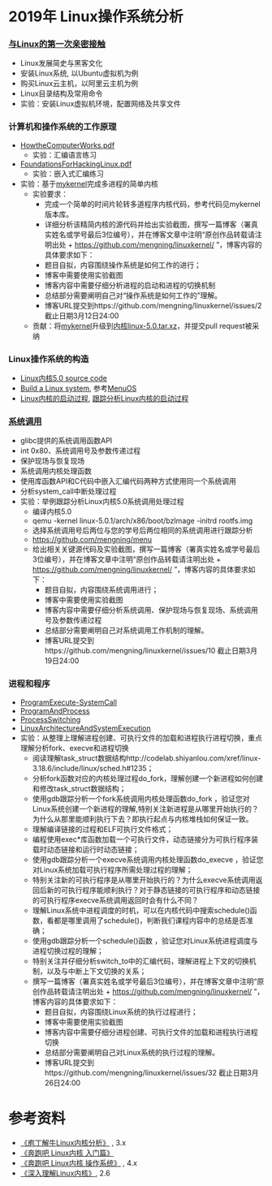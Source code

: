 # 2019年 Linux操作系统分析

### [与Linux的第一次亲密接触](https://github.com/mengning/linuxkernel/raw/master/ppt-old/1与Linux的第一次亲密接触.pdf)

* Linux发展简史与黑客文化 
* 安装Linux系统, 以Ubuntu虚拟机为例
* 购买Linux云主机，以阿里云主机为例
* Linux目录结构及常用命令
* 实验：安装Linux虚拟机环境，配置网络及共享文件

### 计算机和操作系统的工作原理

* [HowtheComputerWorks.pdf](https://github.com/mengning/linuxkernel/raw/master/ppt-old/HowtheComputerWorks.pdf)
   * 实验：汇编语言练习
* [FoundationsForHackingLinux.pdf](https://github.com/mengning/linuxkernel/raw/master/ppt-old/FoundationsForHackingLinux.pdf)
   * 实验：嵌入式汇编练习
* 实验：基于[mykernel](https://github.com/mengning/mykernel)完成多进程的简单内核
   * 实验要求：
       * 完成一个简单的时间片轮转多道程序内核代码，参考代码见mykernel版本库。
       * 详细分析该精简内核的源代码并给出实验截图，撰写一篇博客（署真实姓名或学号最后3位编号），并在博客文章中注明“原创作品转载请注明出处 + https://github.com/mengning/linuxkernel/ ”，博客内容的具体要求如下：
       * 题目自拟，内容围绕操作系统是如何工作的进行；
       * 博客中需要使用实验截图
       * 博客内容中需要仔细分析进程的启动和进程的切换机制
       * 总结部分需要阐明自己对“操作系统是如何工作的”理解。
       * 博客URL提交到https://github.com/mengning/linuxkernel/issues/2 截止日期3月12日24:00
   * 贡献：将[mykernel](https://github.com/mengning/mykernel)升级到[内核linux-5.0.tar.xz](https://cdn.kernel.org/pub/linux/kernel/v5.x/linux-5.0.tar.xz)，并提交pull request被采纳

### Linux操作系统的构造

* [Linux内核5.0 source code](https://github.com/mengning/linux/tree/v5.0)
* [Build a Linux system](https://github.com/mengning/linuxkernel/raw/master/ppt-old/BuildAndRunLinuxSystem.pdf), 参考[MenuOS](https://www.shiyanlou.com/courses/195)
* [Linux内核的启动过程](https://github.com/mengning/linux/blob/v5.0/init/main.c#L537), [跟踪分析Linux内核的启动过程](https://www.shiyanlou.com/courses/195/labs/725/document)

### [系统调用](https://github.com/mengning/linuxkernel/raw/master/ppt-old/SystemCall.pdf)

* glibc提供的系统调用函数API
* int 0x80、系统调用号及参数传递过程
* 保护现场与恢复现场
* 系统调用内核处理函数
* 使用库函数API和C代码中嵌入汇编代码两种方式使用同一个系统调用
* 分析system_call中断处理过程
* 实验：举例跟踪分析Linux内核5.0系统调用处理过程
   * 编译内核5.0
   * qemu -kernel linux-5.0.1/arch/x86/boot/bzImage -initrd rootfs.img
   * 选择系统调用号后两位与您的学号后两位相同的系统调用进行跟踪分析
   * https://github.com/mengning/menu
   * 给出相关关键源代码及实验截图，撰写一篇博客（署真实姓名或学号最后3位编号），并在博客文章中注明“原创作品转载请注明出处 + https://github.com/mengning/linuxkernel/ ”，博客内容的具体要求如下：
       * 题目自拟，内容围绕系统调用进行；
       * 博客中需要使用实验截图
       * 博客内容中需要仔细分析系统调用、保护现场与恢复现场、系统调用号及参数传递过程
       * 总结部分需要阐明自己对系统调用工作机制的理解。
       * 博客URL提交到https://github.com/mengning/linuxkernel/issues/10 截止日期3月19日24:00

### 进程和程序

* [ProgramExecute-SystemCall](https://github.com/mengning/linuxkernel/raw/master/ppt-old/ProgramExecute-SystemCall.pdf)
* [ProgramAndProcess](https://github.com/mengning/linuxkernel/raw/master/ppt-old/ProgramAndProcess.pdf)
* [ProcessSwitching](https://github.com/mengning/linuxkernel/raw/master/ppt-old/ProcessSwitching.pdf)
* [LinuxArchitectureAndSystemExecution](https://github.com/mengning/linuxkernel/raw/master/ppt-old/LinuxArchitectureAndSystemExecution.pdf)
* 实验：从整理上理解进程创建、可执行文件的加载和进程执行进程切换，重点理解分析fork、execve和进程切换
   * 阅读理解task_struct数据结构http://codelab.shiyanlou.com/xref/linux-3.18.6/include/linux/sched.h#1235；
   * 分析fork函数对应的内核处理过程do_fork，理解创建一个新进程如何创建和修改task_struct数据结构；
   * 使用gdb跟踪分析一个fork系统调用内核处理函数do_fork ，验证您对Linux系统创建一个新进程的理解,特别关注新进程是从哪里开始执行的？为什么从那里能顺利执行下去？即执行起点与内核堆栈如何保证一致。
   * 理解编译链接的过程和ELF可执行文件格式；
   * 编程使用exec*库函数加载一个可执行文件，动态链接分为可执行程序装载时动态链接和运行时动态链接；
   * 使用gdb跟踪分析一个execve系统调用内核处理函数do_execve ，验证您对Linux系统加载可执行程序所需处理过程的理解；
   * 特别关注新的可执行程序是从哪里开始执行的？为什么execve系统调用返回后新的可执行程序能顺利执行？对于静态链接的可执行程序和动态链接的可执行程序execve系统调用返回时会有什么不同？
   * 理解Linux系统中进程调度的时机，可以在内核代码中搜索schedule()函数，看都是哪里调用了schedule()，判断我们课程内容中的总结是否准确；
   * 使用gdb跟踪分析一个schedule()函数 ，验证您对Linux系统进程调度与进程切换过程的理解；
   * 特别关注并仔细分析switch_to中的汇编代码，理解进程上下文的切换机制，以及与中断上下文切换的关系；
   * 撰写一篇博客（署真实姓名或学号最后3位编号），并在博客文章中注明“原创作品转载请注明出处 + https://github.com/mengning/linuxkernel/ ”，博客内容的具体要求如下：
       * 题目自拟，内容围绕Linux系统的执行过程进行；
       * 博客中需要使用实验截图
       * 博客内容中需要仔细分进程创建、可执行文件的加载和进程执行进程切换
       * 总结部分需要阐明自己对Linux系统的执行过程的理解。
       * 博客URL提交到https://github.com/mengning/linuxkernel/issues/32 截止日期3月26日24:00

# 参考资料

* [《庖丁解牛Linux内核分析》](https://j.youzan.com/fky7z9) , 3.x
* [《奔跑吧 Linux内核 入门篇》](https://j.youzan.com/XXI7z9)
* [《奔跑吧 Linux内核 操作系统》](https://j.youzan.com/Ri67z9) , 4.x
* [《深入理解Linux内核》](https://book.douban.com/subject/2287506/), 2.6
